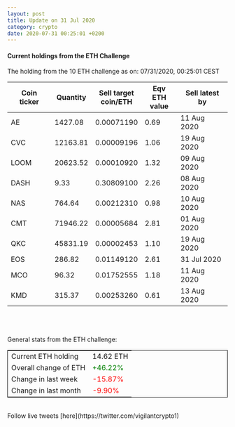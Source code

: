 ```yaml
---
layout: post
title: Update on 31 Jul 2020
category: crypto
date: 2020-07-31 00:25:01 +0200
---
```

<!-- Global site tag (gtag.js) - Google Analytics -->
<script async src="https://www.googletagmanager.com/gtag/js?id=UA-103831149-5"></script>
<script>
  window.dataLayer = window.dataLayer || [];
  function gtag(){dataLayer.push(arguments);}
  gtag('js', new Date());

  gtag('config', 'UA-103831149-5');
</script>


#### Current holdings from the ETH Challenge

The holding from the 10 ETH challenge as on: 07/31/2020, 00:25:01 CEST

|Coin ticker|Quantity|Sell target<br>coin/ETH|Eqv ETH<br>value|Sell latest by|
|-----------|--------|-----------|-----------|--------------|
AE|1427.08|  0.00071190|0.69|11 Aug 2020|
CVC|12163.81|  0.00009196|1.06|19 Aug 2020|
LOOM|20623.52|  0.00010920|1.32|09 Aug 2020|
DASH|9.33|  0.30809100|2.26|08 Aug 2020|
NAS|764.64|  0.00212310|0.98|10 Aug 2020|
CMT|71946.22|  0.00005684|2.81|01 Aug 2020|
QKC|45831.19|  0.00002453|1.10|19 Aug 2020|
EOS|286.82|  0.01149120|2.61|31 Jul 2020|
MCO|96.32|  0.01752555|1.18|11 Aug 2020|
KMD|315.37|  0.00253260|0.61|13 Aug 2020|

<br>
<br>
<br>
General stats from the ETH challenge:

<table style="border:1px solid black;margin-left:auto;margin-right:auto;">
	<tbody>
	<tr>
		<td>Current ETH holding</td>
		<td>     14.62 ETH</td>
	</tr>
	<tr>
		<td>Overall change of ETH</td>
		<td><font color="green">+46.22%</font></td>
	</tr>
	<tr>
		<td>Change in last week</td>
		<td><font color="red">-15.87%</font></td>
	</tr>
	<tr>
		<td>Change in last month</td>
		<td><font color="red">-9.90%</font></td>
	</tr>
	</tbody>
</table>

<br>
Follow live tweets [here](https://twitter.com/vigilantcrypto1)
<br>
<br>